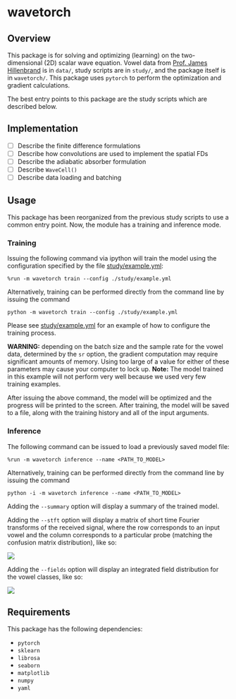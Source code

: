 # wavetorch

## Overview

This package is for solving and optimizing (learning) on the two-dimensional (2D) scalar wave equation. Vowel data from [Prof. James Hillenbrand](https://homepages.wmich.edu/~hillenbr/voweldata.html) is in `data/`, study scripts are in `study/`, and the package itself is in `wavetorch/`. This package uses `pytorch` to perform the optimization and gradient calculations.

The best entry points to this package are the study scripts which are described below.

## Implementation

 - [ ] Describe the finite difference formulations
 - [ ] Describe how convolutions are used to implement the spatial FDs
 - [ ] Describe the adiabatic absorber formulation
 - [ ] Describe `WaveCell()`
 - [ ] Describe data loading and batching

## Usage

This package has been reorganized from the previous study scripts to use a common entry point. Now, the module has a training and inference mode. 

### Training
Issuing the following command via ipython will train the model using the configuration specified by the file [study/example.yml](study/example.yml):
```
%run -m wavetorch train --config ./study/example.yml
```
Alternatively, training can be performed directly from the command line by issuing the command
```
python -m wavetorch train --config ./study/example.yml
```

Please see [study/example.yml](study/example.yml) for an example of how to configure the training process.

**WARNING:** depending on the batch size and the sample rate for the vowel data, determined by the `sr` option, the gradient computation may require significant amounts of memory. Using too large of a value for either of these parameters may cause your computer to lock up.
**Note:** The model trained in this example will not perform very well because we used very few training examples.

After issuing the above command, the model will be optimized and the progress will be printed to the screen. After training, the model will be saved to a file, along with the training history and all of the input arguments.

### Inference
The following command can be issued to load a previously saved model file:
```
%run -m wavetorch inference --name <PATH_TO_MODEL>
```
Alternatively, training can be performed directly from the command line by issuing the command
```
python -i -m wavetorch inference --name <PATH_TO_MODEL>
```

Adding the `--summary` option will display a summary of the trained model.

Adding the `--stft` option will display a matrix of short time Fourier transforms of the received signal, where the row corresponds to an input vowel and the column corresponds to a particular probe (matching the confusion matrix distribution), like so:

![](../master/img/stft.png)

Adding the `--fields` option will display an integrated field distribution for the vowel classes, like so:

![](../master/img/fields.png)

## Requirements

This package has the following dependencies:

* `pytorch`
* `sklearn`
* `librosa`
* `seaborn`
* `matplotlib`
* `numpy`
* `yaml`
